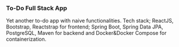 ### To-Do Full Stack App

Yet another to-do app with naive functionalities. Tech stack; ReactJS, Bootstrap, Reactstrap for frontend; Spring Boot, Spring Data JPA, PostgreSQL, Maven for backend and Docker&Docker Compose for containerization.
